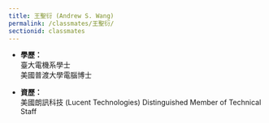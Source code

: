 ```yaml
---
title: 王聖衍 (Andrew S. Wang)
permalink: /classmates/王聖衍/
sectionid: classmates
---
```


- **學歷：**<br />
  臺大電機系學士<br />
  美國普渡大學電腦博士

- **資歷：**<br />
  美國朗訊科技 (Lucent Technologies) Distinguished Member of Technical Staff


